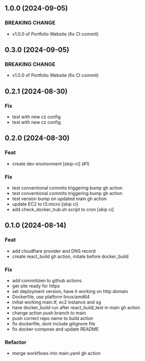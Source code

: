 ## 1.0.0 (2024-09-05)

### BREAKING CHANGE

- v1.0.0 of Portfolio Website (fix CI commit)

## 0.3.0 (2024-09-05)

### BREAKING CHANGE

- v1.0.0 of Portfolio Website (fix CI commit)

## 0.2.1 (2024-08-30)

### Fix

- test with new cz config
- test with new cz config

## 0.2.0 (2024-08-30)

### Feat

- create dev environment [skip-ci] (#1)

### Fix

- test conventional commits triggering bump gh action
- test conventional commits triggering bump gh action
- test version bump on updated main gh action
- update EC2 to t3.micro [skip ci]
- add check_docker_hub.sh script to cron [skip ci]

## 0.1.0 (2024-08-14)

### Feat

- add cloudflare provider and DNS record
- create react_build gh action, initate before docker_build

### Fix

- add commitizen to github actions
- get site ready for https
- set deployment version, have it working on http domain
- Dockerfile, use platform linux/amd64
- initial working main.tf, ec2 instance and sg
- have docker_build run after react_build_test in main gh action
- change action push branch to main
- push correct repo name to build action
- fix dockerfile, dont include gitignore file
- fix docker-compose and update README

### Refactor

- merge workflows into main.yaml gh action
